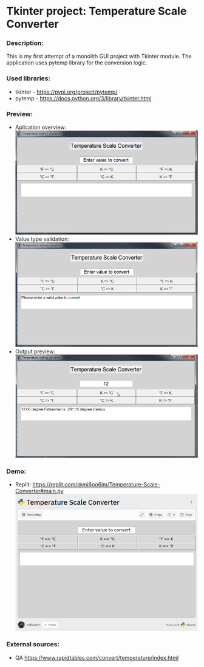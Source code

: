 # Tkinter project: Temperature Scale Converter


### Description:
This is my first attempt of a monolith GUI project with Tkinter module. The application uses pytemp library for the conversion logic.


### Used libraries:
* tkinter - https://pypi.org/project/pytemp/
* pytemp - https://docs.python.org/3/library/tkinter.html


### Preview:
* Aplication overview:  <br>
![Alt text](Temperature_scales_convertor.png)
* Value type validation:  <br>
![Alt text](Temperature_scales_convertor_validation_err.png)
* Output preview:  <br>
![Alt text](Temperature_scales_convertor_output.png)


### Demo:
* Replit: https://replit.com/@mi6oo6im/Temperature-Scale-Converter#main.py  <br>
![Alt text](Temperature_scales_convertor_replit.png)

### External sources:
* QA https://www.rapidtables.com/convert/temperature/index.html
